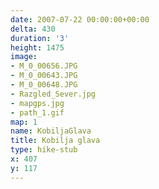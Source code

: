 ```yaml
---
date: 2007-07-22 00:00:00+00:00
delta: 430
duration: '3'
height: 1475
image:
- M_0_00656.JPG
- M_0_00643.JPG
- M_0_00648.JPG
- Razgled_Sever.jpg
- mapgps.jpg
- path_1.gif
map: 1
name: KobiljaGlava
title: Kobilja glava
type: hike-stub
x: 407
y: 117
---
```

